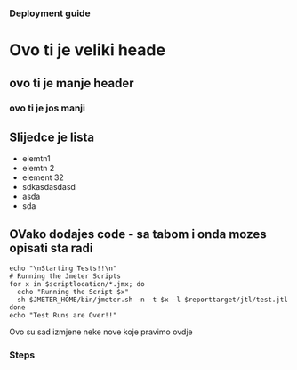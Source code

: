 ### Deployment guide

# Ovo ti je veliki heade

## ovo ti je manje header

### ovo ti je jos manji

## Slijedce je lista
- elemtn1
- elemtn 2
- element 32
- sdkasdasdasd
- asda
- sda

## OVako dodajes code - sa tabom i onda mozes opisati sta radi
	echo "\nStarting Tests!!\n"
	# Running the Jmeter Scripts
	for x in $scriptlocation/*.jmx; do
	  echo "Running the Script $x"
	  sh $JMETER_HOME/bin/jmeter.sh -n -t $x -l $reporttarget/jtl/test.jtl
	done
	echo "Test Runs are Over!!"


Ovo su sad izmjene neke nove koje pravimo ovdje


### Steps